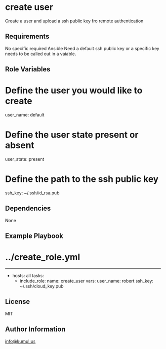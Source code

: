 create user
=========

Create a user and upload a ssh public key fro remote authentication

Requirements
------------

No specific required Ansible
Need a default ssh public key or a specific key needs to be called out in a vaiable.

Role Variables
--------------

# Define the user you would like to create
user_name: default
# Define the user state present or absent
user_state: present
# Define the path to the ssh public key
ssh_key: ~/.ssh/id_rsa.pub

Dependencies
------------

None

Example Playbook
----------------

# ../create_role.yml
---
- hosts: all
  tasks:
     - include_role:
         name: create_user
       vars:
         user_name: robert
         ssh_key: ~/.ssh/cloud_key.pub


License
-------

MIT

Author Information
------------------

info@kumul.us

